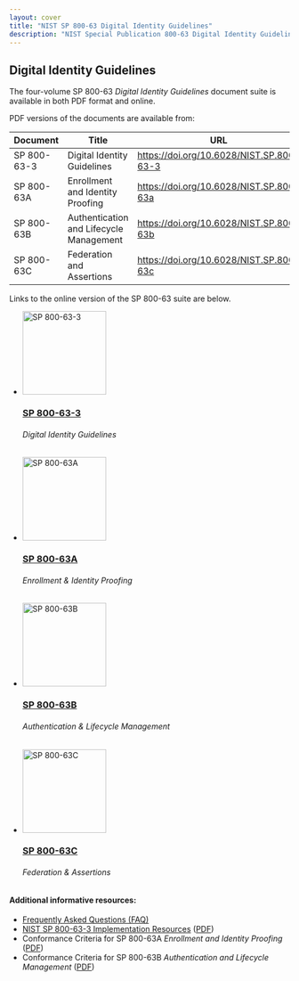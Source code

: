 ```yaml
---
layout: cover
title: "NIST SP 800-63 Digital Identity Guidelines"
description: "NIST Special Publication 800-63 Digital Identity Guidelines"
---
```

<section class="home home-title" markdown="1">

# Digital Identity Guidelines

</section>

<section class="home home-about" markdown="1">
<div class="section-container" markdown="1">

The four-volume SP 800-63 *Digital Identity Guidelines* document suite is available in both PDF format and online.

PDF versions of the documents are available from:

| Document | Title | URL |
|-----|-----|-----|
| SP 800-63-3 | Digital Identity Guidelines | <https://doi.org/10.6028/NIST.SP.800-63-3> |
| SP 800-63A | Enrollment and Identity Proofing | <https://doi.org/10.6028/NIST.SP.800-63a> |
| SP 800-63B | Authentication and Lifecycle Management | <https://doi.org/10.6028/NIST.SP.800-63b> |
| SP 800-63C | Federation and Assertions | <https://doi.org/10.6028/NIST.SP.800-63c> |

Links to the online version of the SP 800-63 suite are below.

<ul class="audiences">
<li>
  <div>
    <a href="sp800-63-3.html"><img src="assets/63.png" alt="SP 800-63-3" width="150px" height="150px"></a>
  </div>
  <h3><a href="sp800-63-3.html">SP 800-63-3</a></h3>
  <h6>Digital Identity Guidelines</h6>
</li>
<li>
  <div>
    <a href="sp800-63a.html"><img src="assets/63a.png" alt="SP 800-63A" width="150px" height="150px"></a>
  </div>
  <h3><a href="sp800-63a.html">SP 800-63A</a></h3>
  <h6>Enrollment & Identity Proofing</h6>
</li>
<li>
  <div>
    <a href="sp800-63b.html"><img src="assets/63b.png" alt="SP 800-63B" width="150px" height="150px"></a>
  </div>
  <h3><a href="sp800-63b.html">SP 800-63B</a></h3>
  <h6>Authentication & Lifecycle Management</h6>
</li>
<li>
  <div>
    <a href="sp800-63c.html"><img src="assets/63c.png" alt="SP 800-63C" width="150px" height="150px"></a>
  </div>
  <h3><a href="sp800-63c.html">SP 800-63C</a></h3>
  <h6>Federation & Assertions</h6>
</li>
</ul>

#### Additional informative resources:

* [Frequently Asked Questions (FAQ)](https://pages.nist.gov/800-63-FAQ/)
* [NIST SP 800-63-3 Implementation Resources](https://pages.nist.gov/800-63-3-Implementation-Resources/) ([PDF](https://www.nist.gov/document/sp-800-63-3-implementation-resources07012020pdf))
* Conformance Criteria for SP 800-63A *Enrollment and Identity Proofing* ([PDF](https://www.nist.gov/document/conformance-criteria-sp-800-63a-enrollment-and-identity-proofing))
* Conformance Criteria for SP 800-63B *Authentication and Lifecycle Management* ([PDF](https://www.nist.gov/document/conformance-criteria-sp-800-63b-authentication-and-lifecycle-management))

</div>
</section>
